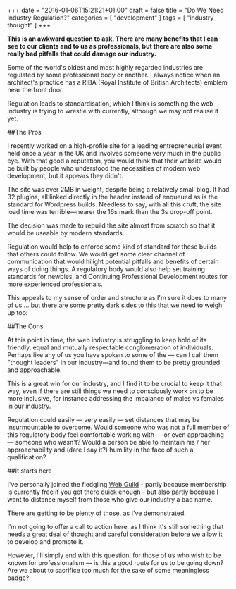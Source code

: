 +++
date = "2016-01-06T15:21:21+01:00"
draft = false
title = "Do We Need Industry Regulation?"
categories = [
  "development"
]
tags = [ 
    "industry thought"
]
+++

**This is an awkward question to ask. There are many benefits that I can see to our clients and to us as professionals, but there are also some really bad pitfalls that could damage our industry.**

Some of the world's oldest and most highly regarded industries are regulated by some professional body or another. I always notice when an architect's practice has a RIBA (Royal Institute of British Architects) emblem near the front door.

Regulation leads to standardisation, which I think is something the web industry is trying to wrestle with currently, although we may not realise it yet.

##The Pros

I recently worked on a high-profile site for a leading entrepreneurial event held once a year in the UK and involves someone very much in the public eye. With that good a reputation, you would think that their website would be built by people who understood the necessities of modern web development, but it appears they didn't.

The site was over 2MB in weight, despite being a relatively small blog. It had 32 plugins, all linked directly in the header instead of enqueued as is the standard for Wordpress builds. Needless to say, with all this cruft, the site load time was terrible—nearer the 16s mark than the 3s drop-off point.

The decision was made to rebuild the site almost from scratch so that it would be useable by modern standards.

Regulation would help to enforce some kind of standard for these builds that others could follow. We would get some clear channel of communication that would hilight potential pitfalls and benefits of certain ways of doing things. A regulatory body would also help set training standards for newbies, and Continuing Professional Development routes for more experienced professionals.

This appeals to my sense of order and structure as I'm sure it does to many of us ... but there are some pretty dark sides to this that we need to weigh up too:

##The Cons

At this point in time, the web industry is struggling to keep hold of its friendly, equal and mutually respectable conglomeration of individuals. Perhaps like any of us you have spoken to some of the — can I call them "thought leaders" in our industry—and found them to be pretty grounded and approachable.

This is a great win for our industry, and I find it to be crucial to keep it that way, even if there are still things we need to consciously work on to be more inclusive, for instance addressing the imbalance of males vs females in our industry.

Regulation could easily — very easily — set distances that may be insurmountable to overcome. Would someone who was not a full member of this regulatory body feel comfortable working with — or even approaching — someone who wasn't? Would a person be able to maintain his / her approachability and (dare I say it?) humility in the face of such a qualification?

##It starts here

I've personally joined the fledgling [Web Guild](https://www.thewebguild.org "The Web guild - for a better code of conduct") - partly  because membership is currently free if you get there quick enough - but also partly because I want to distance myself from those who give our industry a bad name.

There are getting to be plenty of those, as I've demonstrated.

I'm not going to offer a call to action here, as I think it's still something that needs a great deal of thought and careful consideration before we allow it to develop and promote it.

However, I'll simply end with this question: for those of us who wish to be known for professionalism — is this a good route for us to be going down? Are we about to sacrifice too much for the sake of some meaningless badge?
